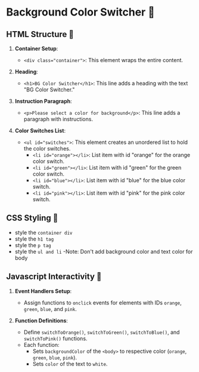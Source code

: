 # Background Color Switcher 🚥

## HTML Structure 🧱

1. **Container Setup**:

   - `<div class="container">`: This element wraps the entire content.

2. **Heading**:

   - `<h1>BG Color Switcher</h1>`: This line adds a heading with the text "BG Color Switcher."

3. **Instruction Paragraph**:

   - `<p>Please select a color for background</p>`: This line adds a paragraph with instructions.

4. **Color Switches List**:

   - `<ul id="switches">`: This element creates an unordered list to hold the color switches.
     - `<li id="orange"></li>`: List item with id "orange" for the orange color switch.
     - `<li id="green"></li>`: List item with id "green" for the green color switch.
     - `<li id="blue"></li>`: List item with id "blue" for the blue color switch.
     - `<li id="pink"></li>`: List item with id "pink" for the pink color switch.

## CSS Styling 🌈

- style the `container div`
- style the `h1 tag`
- style the `p tag`
- style the `ul and li`
  -Note: Don't add background color and text color for body

## Javascript Interactivity 🚀

1. **Event Handlers Setup**:

   - Assign functions to `onclick` events for elements with IDs `orange`, `green`, `blue`, and `pink`.

2. **Function Definitions**:

   - Define `switchToOrange()`, `switchToGreen()`, `switchToBlue()`, and `switchToPink()` functions.
   - Each function:
     - Sets `backgroundColor` of the `<body>` to respective color (`orange`, `green`, `blue`, `pink`).
     - Sets `color` of the text to `white`.
